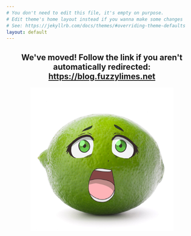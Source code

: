 ```yaml
---
# You don't need to edit this file, it's empty on purpose.
# Edit theme's home layout instead if you wanna make some changes
# See: https://jekyllrb.com/docs/themes/#overriding-theme-defaults
layout: default
---
```

<head>
<meta http-equiv="refresh" content="2; url=https://blog.fuzzylimes.net" />
<script type="text/javascript">
    setTimeout(function() {window.location.href = "https://blog.fuzzylimes.net"}, 2000);
</script>
<title>Page Redirection</title>
</head>

<center>
<h2>We've moved! Follow the link if you aren't automatically redirected: <a href="https://blog.fuzzylimes.net">https://blog.fuzzylimes.net</a></h2>
<img src="/assets/LimeFace.png" alt="Page has moved!" style="width:75%;">
</center>